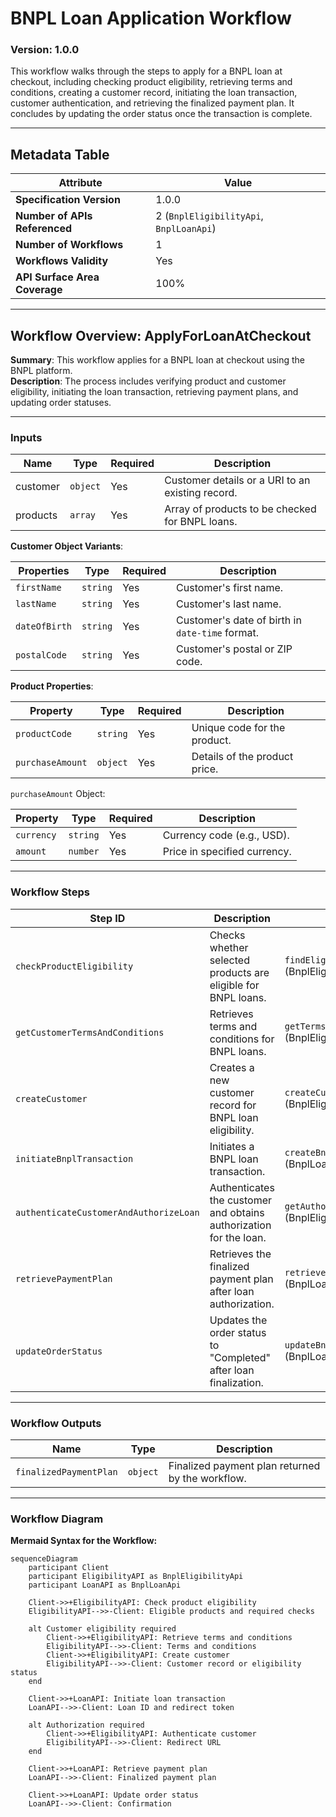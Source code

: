 # BNPL Loan Application Workflow

### Version: 1.0.0

This workflow walks through the steps to apply for a BNPL loan at checkout, including checking product eligibility, retrieving terms and conditions, creating a customer record, initiating the loan transaction, customer authentication, and retrieving the finalized payment plan. It concludes by updating the order status once the transaction is complete.

---

## Metadata Table

| Attribute                     | Value                                                                                      |
|-------------------------------|--------------------------------------------------------------------------------------------|
| **Specification Version**     | 1.0.0                                                                                     |
| **Number of APIs Referenced** | 2 (`BnplEligibilityApi`, `BnplLoanApi`)                                                   |
| **Number of Workflows**       | 1                                                                                         |
| **Workflows Validity**        | Yes                                                                                       |
| **API Surface Area Coverage** | 100%                                                                                      |

---

## Workflow Overview: ApplyForLoanAtCheckout

**Summary**: This workflow applies for a BNPL loan at checkout using the BNPL platform.  
**Description**: The process includes verifying product and customer eligibility, initiating the loan transaction, retrieving payment plans, and updating order statuses.  

---

### Inputs

| Name      | Type          | Required | Description                                        |
|-----------|---------------|----------|----------------------------------------------------|
| customer  | `object`      | Yes      | Customer details or a URI to an existing record.  |
| products  | `array`       | Yes      | Array of products to be checked for BNPL loans.   |

**Customer Object Variants**:

| Properties           | Type     | Required | Description                                      |
|-----------------------|----------|----------|--------------------------------------------------|
| `firstName`          | `string` | Yes      | Customer's first name.                          |
| `lastName`           | `string` | Yes      | Customer's last name.                           |
| `dateOfBirth`        | `string` | Yes      | Customer's date of birth in `date-time` format. |
| `postalCode`         | `string` | Yes      | Customer's postal or ZIP code.                  |

**Product Properties**:

| Property              | Type     | Required | Description                  |
|-----------------------|----------|----------|------------------------------|
| `productCode`         | `string` | Yes      | Unique code for the product. |
| `purchaseAmount`      | `object` | Yes      | Details of the product price.|

`purchaseAmount` Object:

| Property     | Type     | Required | Description               |
|--------------|----------|----------|---------------------------|
| `currency`   | `string` | Yes      | Currency code (e.g., USD).|
| `amount`     | `number` | Yes      | Price in specified currency.|

---

### Workflow Steps

| Step ID                            | Description                                                                        | Operation ID                                      |
|------------------------------------|------------------------------------------------------------------------------------|--------------------------------------------------|
| `checkProductEligibility`          | Checks whether selected products are eligible for BNPL loans.                      | `findEligibleProducts` (BnplEligibilityApi)      |
| `getCustomerTermsAndConditions`    | Retrieves terms and conditions for BNPL loans.                                     | `getTermsAndConditions` (BnplEligibilityApi)     |
| `createCustomer`                   | Creates a new customer record for BNPL loan eligibility.                           | `createCustomer` (BnplEligibilityApi)           |
| `initiateBnplTransaction`          | Initiates a BNPL loan transaction.                                                 | `createBnplTransaction` (BnplLoanApi)           |
| `authenticateCustomerAndAuthorizeLoan` | Authenticates the customer and obtains authorization for the loan.               | `getAuthorization` (BnplEligibilityApi)         |
| `retrievePaymentPlan`              | Retrieves the finalized payment plan after loan authorization.                     | `retrieveBnplLoanTransaction` (BnplLoanApi)     |
| `updateOrderStatus`                | Updates the order status to "Completed" after loan finalization.                   | `updateBnplLoanTransactionStatus` (BnplLoanApi) |

---

### Workflow Outputs

| Name                   | Type          | Description                                       |
|------------------------|---------------|---------------------------------------------------|
| `finalizedPaymentPlan` | `object`      | Finalized payment plan returned by the workflow. |

---

### Workflow Diagram

**Mermaid Syntax for the Workflow:**

```mermaid
sequenceDiagram
    participant Client
    participant EligibilityAPI as BnplEligibilityApi
    participant LoanAPI as BnplLoanApi

    Client->>+EligibilityAPI: Check product eligibility
    EligibilityAPI-->>-Client: Eligible products and required checks

    alt Customer eligibility required
        Client->>+EligibilityAPI: Retrieve terms and conditions
        EligibilityAPI-->>-Client: Terms and conditions
        Client->>+EligibilityAPI: Create customer
        EligibilityAPI-->>-Client: Customer record or eligibility status
    end

    Client->>+LoanAPI: Initiate loan transaction
    LoanAPI-->>-Client: Loan ID and redirect token

    alt Authorization required
        Client->>+EligibilityAPI: Authenticate customer
        EligibilityAPI-->>-Client: Redirect URL
    end

    Client->>+LoanAPI: Retrieve payment plan
    LoanAPI-->>-Client: Finalized payment plan

    Client->>+LoanAPI: Update order status
    LoanAPI-->>-Client: Confirmation
